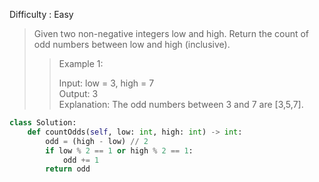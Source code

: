 Difficulty : Easy 

>Given two non-negative integers low and high. Return the count of odd numbers between low and high (inclusive).
>>Example 1:  
>>  
>>Input: low = 3, high = 7  
>>Output: 3  
>>Explanation: The odd numbers between 3 and 7 are [3,5,7].  

```python 
class Solution:
    def countOdds(self, low: int, high: int) -> int:
        odd = (high - low) // 2
        if low % 2 == 1 or high % 2 == 1:
            odd += 1
        return odd
 ```        
